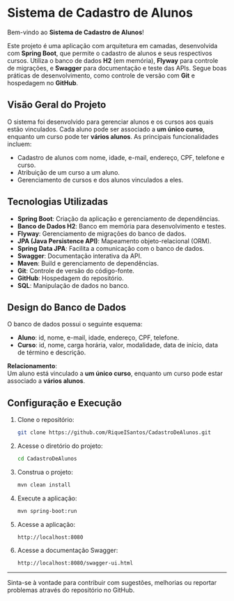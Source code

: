 # Sistema de Cadastro de Alunos

Bem-vindo ao **Sistema de Cadastro de Alunos**!

Este projeto é uma aplicação com arquitetura em camadas, desenvolvida com **Spring Boot**, que permite o cadastro de alunos e seus respectivos cursos. Utiliza o banco de dados **H2** (em memória), **Flyway** para controle de migrações, e **Swagger** para documentação e teste das APIs. Segue boas práticas de desenvolvimento, como controle de versão com **Git** e hospedagem no **GitHub**.


## Visão Geral do Projeto

O sistema foi desenvolvido para gerenciar alunos e os cursos aos quais estão vinculados. Cada aluno pode ser associado a **um único curso**, enquanto um curso pode ter **vários alunos**. As principais funcionalidades incluem:

- Cadastro de alunos com nome, idade, e-mail, endereço, CPF, telefone e curso.
- Atribuição de um curso a um aluno.
- Gerenciamento de cursos e dos alunos vinculados a eles.

## Tecnologias Utilizadas

- **Spring Boot**: Criação da aplicação e gerenciamento de dependências.
- **Banco de Dados H2**: Banco em memória para desenvolvimento e testes.
- **Flyway**: Gerenciamento de migrações do banco de dados.
- **JPA (Java Persistence API)**: Mapeamento objeto-relacional (ORM).
- **Spring Data JPA**: Facilita a comunicação com o banco de dados.
- **Swagger**: Documentação interativa da API.
- **Maven**: Build e gerenciamento de dependências.
- **Git**: Controle de versão do código-fonte.
- **GitHub**: Hospedagem do repositório.
- **SQL**: Manipulação de dados no banco.

## Design do Banco de Dados

O banco de dados possui o seguinte esquema:

- **Aluno**: id, nome, e-mail, idade, endereço, CPF, telefone.
- **Curso**: id, nome, carga horária, valor, modalidade, data de início, data de término e descrição.

**Relacionamento**:  
Um aluno está vinculado a **um único curso**, enquanto um curso pode estar associado a **vários alunos**.

## Configuração e Execução

1. Clone o repositório:
   ```bash
   git clone https://github.com/RiqueISantos/CadastroDeAlunos.git
   ```

2. Acesse o diretório do projeto:
   ```bash
   cd CadastroDeAlunos
   ```

3. Construa o projeto:
   ```bash
   mvn clean install
   ```

4. Execute a aplicação:
   ```bash
   mvn spring-boot:run
   ```

5. Acesse a aplicação:
   ```
   http://localhost:8080
   ```

6. Acesse a documentação Swagger:
   ```
   http://localhost:8080/swagger-ui.html
   ```

---

Sinta-se à vontade para contribuir com sugestões, melhorias ou reportar problemas através do repositório no GitHub.
